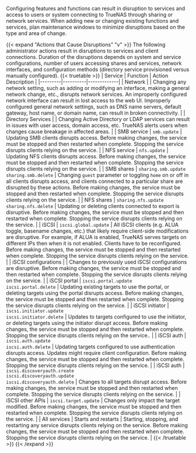 &NewLine;

Configuring features and functions can result in disruption to services and access to users or system connecting to TrueNAS through sharing or network services.
When adding new or changing existing functions and services, plan maintenance windows to minimize disruptions based on the type and area of change.

{{< expand "Actions that Cause Disruptions" "v" >}}
The following administrator actions  result in disruptions to services and client connections.
Duration of the disruptions depends on system and service configurations, number of users accessing shares and services, network interfaces, and configuration methods (directory service provisioned versus manually configured).
{{< truetable >}}
| Service | Function | Action Description |
|---------|----------|-------------|
| Network |  | Changing any network setting, such as adding or modifying an interface, making a general network change, etc., disrupts network services. An improperly configured network interface can result in lost access to the web UI. Improperly configured general network settings, such as DNS name servers, default gateway, host name, or domain name, can result in broken connectivity. |
| Directory Services |  | Changing Active Directory or LDAP services can result in issues with user access, domain access, etc. TrueNAS alerts users when changes cause breakage in affected areas. |
| SMB service | `smb.update` | Updating SMB clients disrupts access. Before making changes, the service must be stopped and then restarted when complete. Stopping the service disrupts clients relying on the service. |
| NFS service | `nfs.update` | Updating NFS clients disrupts access. Before making changes, the service must be stopped and then restarted when complete. Stopping the service disrupts clients relying on the service. |
| SMB shares | `sharing.smb.update`<br>`sharing.smb.delete` | Changing `guest` parameter or toggling `home` on or off in all clients disrupts access, and clients connected to a particular share are disrupted by these actions. Before making changes, the service must be stopped and then restarted when complete. Stopping the service disrupts clients relying on the service. |
| NFS shares | `sharing.nfs.update`<br>`sharing.nfs.delete` | Updating or deleting clients connected to export is disruptive. Before making changes, the service must be stopped and then restarted when complete. Stopping the service disrupts clients relying on the service. |
| iSCSI | `iscsi.global.update` | All iSCSI clients (e.g. ALUA toggle, basename changes, etc.) that likely require client-side modifications are disruptive. For example, if ALUA is enabled, TrueNAS serves targets on different IPs then when it is not enabled. Clients have to be reconfigured. Before making changes, the service must be stopped and then restarted when complete. Stopping the service disrupts clients relying on the service. |
| iSCSI configurations |  | Changes to previously used iSCSI configurations are disruptive. Before making changes, the service must be stopped and then restarted when complete. Stopping the service disrupts clients relying on the service. |
| iSCSI portal | `iscsi.portal.update`<br>`iscsi.portal.delete` | Updating existing targets to use the portal, or deleting targets using the portal disrupts access. Before making changes, the service must be stopped and then restarted when complete. Stopping the service disrupts clients relying on the service. |
| iSCSI initiator | `iscsi.initiator.update`<br>`iscsi.initiator.delete` | Updates to targets configured to use the initiator, or deleting targets using the initiator disrupt access. Before making changes, the service must be stopped and then restarted when complete. Stopping the service disrupts clients relying on the service.. |
| iSCSI auth | `iscsi.auth.update`<br>`iscsi.auth.delete` | Updating targets configured to use authentication disrupts access. Updates might require client configuration. Before making changes, the service must be stopped and then restarted when complete. Stopping the service disrupts clients relying on the service. |
| iSCSI auth | `iscsi.discoveryauth.create`<br>`iscsi.discoveryauth.update`<br>`iscsi.discoveryauth.delete` | Changes to all targets disrupt access. Before making changes, the service must be stopped and then restarted when complete. Stopping the service disrupts clients relying on the service. |
| iSCSI other APIs | `iscsi.target.update` | Changes only impact the target modified. Before making changes, the service must be stopped and then restarted when complete. Stopping the service disrupts clients relying on the service. |
| All services | Starts and restarts | Starting, stopping, and restarting any service disrupts clients relying on the service. Before making changes, the service must be stopped and then restarted when complete. Stopping the service disrupts clients relying on the service. |
{{< /truetable >}}
{{< /expand >}}
